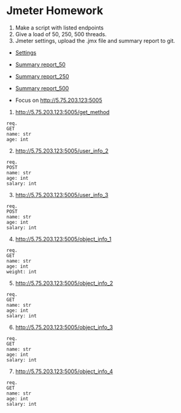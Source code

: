 # Jmeter Homework
1. Make a script with listed endpoints
2. Give a load of 50, 250, 500 threads.
3. Jmeter settings, upload the .jmx file and summary report to git.
+ [Settings](https://github.com/MariaDash/Jmeter/blob/main/HW1.jmx)
+ [Summary report_50](https://github.com/MariaDash/Jmeter/blob/main/summary_50.csv)
+ [Summary report_250](https://github.com/MariaDash/Jmeter/blob/main/summary_250.csv)
+ [Summary report_500](https://github.com/MariaDash/Jmeter/blob/main/summary_500.csv)
    
+ Focus on http://5.75.203.123:5005

1) http://5.75.203.123:5005/get_method
```
req.
GET
name: str
age: int
```

2) http://5.75.203.123:5005/user_info_2
```
req.
POST
name: str
age: int
salary: int
```

3) http://5.75.203.123:5005/user_info_3
```
req.
POST
name: str
age: int
salary: int
```
4) http://5.75.203.123:5005/object_info_1
```
req.
GET
name: str
age: int
weight: int
```
5) http://5.75.203.123:5005/object_info_2
```
req.
GET
name: str
age: int
salary: int
```
6) http://5.75.203.123:5005/object_info_3
```
req.
GET
name: str
age: int
salary: int
```
7) http://5.75.203.123:5005/object_info_4
```
req.
GET
name: str
age: int
salary: int
```
